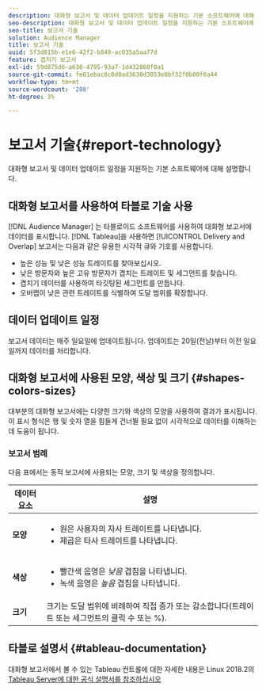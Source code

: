```yaml
---
description: 대화형 보고서 및 데이터 업데이트 일정을 지원하는 기본 소프트웨어에 대해 설명합니다.
seo-description: 대화형 보고서 및 데이터 업데이트 일정을 지원하는 기본 소프트웨어에 대해 설명합니다.
seo-title: 보고서 기술
solution: Audience Manager
title: 보고서 기술
uuid: 5f3d815b-e1e6-42f2-b848-ac035a5aa77d
feature: 겹치기 보고서
exl-id: 59d875d6-a630-4795-93a7-1d432860f0a1
source-git-commit: fe01ebac8c0d0ad3630d3853e0bf32f0b00f6a44
workflow-type: tm+mt
source-wordcount: '280'
ht-degree: 3%

---
```


# 보고서 기술{#report-technology}

대화형 보고서 및 데이터 업데이트 일정을 지원하는 기본 소프트웨어에 대해 설명합니다.

<!-- 

c_report_technology.xml

 -->

## 대화형 보고서를 사용하여 타블로 기술 사용

[!DNL Audience Manager] 는  [](https://www.tableausoftware.com/) 타블로이드 소프트웨어를 사용하여 대화형 보고서에 데이터를 표시합니다. [!DNL Tableau]을 사용하면 [!UICONTROL Delivery and Overlap] 보고서는 다음과 같은 유용한 시각적 큐와 기호를 사용합니다.

* 높은 성능 및 낮은 성능 트레이트를 찾아보십시오.
* 낮은 방문자와 높은 고유 방문자가 겹치는 트레이트 및 세그먼트를 찾습니다.
* 겹치기 데이터를 사용하여 타깃팅된 세그먼트를 만듭니다.
* 오버랩이 낮은 관련 트레이트를 식별하여 도달 범위를 확장합니다.

## 데이터 업데이트 일정

보고서 데이터는 매주 일요일에 업데이트됩니다. 업데이트는 20일(전날)부터 이전 일요일까지 데이터를 처리합니다.

## 대화형 보고서에 사용된 모양, 색상 및 크기 {#shapes-colors-sizes}

대부분의 대화형 보고서에는 다양한 크기와 색상의 모양을 사용하여 결과가 표시됩니다. 이 표시 형식은 행 및 숫자 열을 힘들게 건너뛸 필요 없이 시각적으로 데이터를 이해하는 데 도움이 됩니다.

<!-- 

r_legend.xml

 -->

### 보고서 범례

다음 표에서는 동적 보고서에 사용되는 모양, 크기 및 색상을 정의합니다.

<table id="table_EC180A96E3784FC6B81FCFB546C4A3FA"> 
 <thead> 
  <tr> 
   <th colname="col1" class="entry"> 데이터 요소 </th> 
   <th colname="col2" class="entry"> 설명 </th> 
  </tr> 
 </thead>
 <tbody> 
  <tr> 
   <td colname="col1"> <b>모양</b> </td> 
   <td colname="col2"> 
    <ul id="ul_076773ABD0BB4CE6834ACFA8B3D6AC2E"> 
     <li id="li_BBAB37A6EC1549B48C0E4D3BFAF7062C">원은 사용자의 자사 트레이트를 나타냅니다. </li> 
     <li id="li_371331AE984A4A999CE0596EA13987E0">제곱은 타사 트레이트를 나타냅니다. </li> 
    </ul> </td> 
  </tr> 
  <tr> 
   <td colname="col1"> <b>색상</b> </td> 
   <td colname="col2"> 
    <ul id="ul_F5D243297F0C4E5A8EDCBD28A548869E"> 
     <li id="li_332EB873A35440E6BB6093E36A0FAC3D">빨간색 음영은 <i>낮음</i> 겹침을 나타냅니다. </li> 
     <li id="li_29DFDB1218DF4069B5DCFF841D48EF56">녹색 음영은 <i>높음</i> 겹침을 나타냅니다. </li> 
    </ul> </td> 
  </tr> 
  <tr> 
   <td colname="col1"> <b>크기</b> </td> 
   <td colname="col2"> 크기는 도달 범위에 비례하여 직접 증가 또는 감소합니다(트레이트 또는 세그먼트의 클릭 수 또는 %). </td> 
  </tr> 
 </tbody> 
</table>

## 타블로 설명서 {#tableau-documentation}

대화형 보고서에서 볼 수 있는 Tableau 컨트롤에 대한 자세한 내용은 Linux 2018.2의 [Tableau Server에 대한 공식 설명서를 참조하십시오](https://help.tableau.com/v2018.2/server-linux/en-us/get_started_server.htm)
